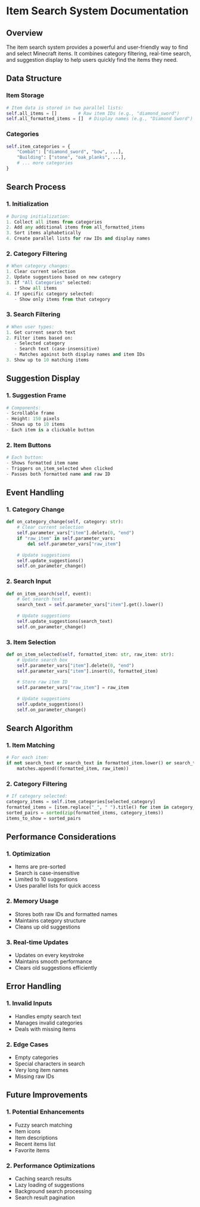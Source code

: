 # Item Search System Documentation

## Overview
The item search system provides a powerful and user-friendly way to find and select Minecraft items. It combines category filtering, real-time search, and suggestion display to help users quickly find the items they need.

## Data Structure

### Item Storage
```python
# Item data is stored in two parallel lists:
self.all_items = []        # Raw item IDs (e.g., "diamond_sword")
self.all_formatted_items = []  # Display names (e.g., "Diamond Sword")
```

### Categories
```python
self.item_categories = {
    "Combat": ["diamond_sword", "bow", ...],
    "Building": ["stone", "oak_planks", ...],
    # ... more categories
}
```

## Search Process

### 1. Initialization
```python
# During initialization:
1. Collect all items from categories
2. Add any additional items from all_formatted_items
3. Sort items alphabetically
4. Create parallel lists for raw IDs and display names
```

### 2. Category Filtering
```python
# When category changes:
1. Clear current selection
2. Update suggestions based on new category
3. If "All Categories" selected:
   - Show all items
4. If specific category selected:
   - Show only items from that category
```

### 3. Search Filtering
```python
# When user types:
1. Get current search text
2. Filter items based on:
   - Selected category
   - Search text (case-insensitive)
   - Matches against both display names and item IDs
3. Show up to 10 matching items
```

## Suggestion Display

### 1. Suggestion Frame
```python
# Components:
- Scrollable frame
- Height: 150 pixels
- Shows up to 10 items
- Each item is a clickable button
```

### 2. Item Buttons
```python
# Each button:
- Shows formatted item name
- Triggers on_item_selected when clicked
- Passes both formatted name and raw ID
```

## Event Handling

### 1. Category Change
```python
def on_category_change(self, category: str):
    # Clear current selection
    self.parameter_vars["item"].delete(0, "end")
    if "raw_item" in self.parameter_vars:
        del self.parameter_vars["raw_item"]
    
    # Update suggestions
    self.update_suggestions()
    self.on_parameter_change()
```

### 2. Search Input
```python
def on_item_search(self, event):
    # Get search text
    search_text = self.parameter_vars["item"].get().lower()
    
    # Update suggestions
    self.update_suggestions(search_text)
    self.on_parameter_change()
```

### 3. Item Selection
```python
def on_item_selected(self, formatted_item: str, raw_item: str):
    # Update search box
    self.parameter_vars["item"].delete(0, "end")
    self.parameter_vars["item"].insert(0, formatted_item)
    
    # Store raw item ID
    self.parameter_vars["raw_item"] = raw_item
    
    # Update suggestions
    self.update_suggestions()
    self.on_parameter_change()
```

## Search Algorithm

### 1. Item Matching
```python
# For each item:
if not search_text or search_text in formatted_item.lower() or search_text in raw_item:
    matches.append((formatted_item, raw_item))
```

### 2. Category Filtering
```python
# If category selected:
category_items = self.item_categories[selected_category]
formatted_items = [item.replace("_", " ").title() for item in category_items]
sorted_pairs = sorted(zip(formatted_items, category_items))
items_to_show = sorted_pairs
```

## Performance Considerations

### 1. Optimization
- Items are pre-sorted
- Search is case-insensitive
- Limited to 10 suggestions
- Uses parallel lists for quick access

### 2. Memory Usage
- Stores both raw IDs and formatted names
- Maintains category structure
- Cleans up old suggestions

### 3. Real-time Updates
- Updates on every keystroke
- Maintains smooth performance
- Clears old suggestions efficiently

## Error Handling

### 1. Invalid Inputs
- Handles empty search text
- Manages invalid categories
- Deals with missing items

### 2. Edge Cases
- Empty categories
- Special characters in search
- Very long item names
- Missing raw IDs

## Future Improvements

### 1. Potential Enhancements
- Fuzzy search matching
- Item icons
- Item descriptions
- Recent items list
- Favorite items

### 2. Performance Optimizations
- Caching search results
- Lazy loading of suggestions
- Background search processing
- Search result pagination 